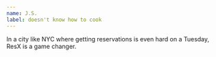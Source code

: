 ```yaml
---
name: J.S.
label: doesn't know how to cook
---
```


In a city like NYC where getting reservations is even hard on a Tuesday, ResX is a game changer.
